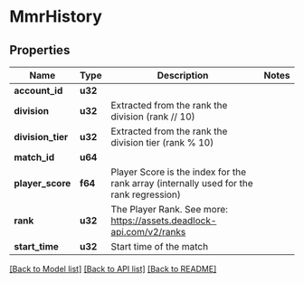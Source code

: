 # MmrHistory

## Properties

Name | Type | Description | Notes
------------ | ------------- | ------------- | -------------
**account_id** | **u32** |  | 
**division** | **u32** | Extracted from the rank the division (rank // 10) | 
**division_tier** | **u32** | Extracted from the rank the division tier (rank % 10) | 
**match_id** | **u64** |  | 
**player_score** | **f64** | Player Score is the index for the rank array (internally used for the rank regression) | 
**rank** | **u32** | The Player Rank. See more: <https://assets.deadlock-api.com/v2/ranks> | 
**start_time** | **u32** | Start time of the match | 

[[Back to Model list]](../README.md#documentation-for-models) [[Back to API list]](../README.md#documentation-for-api-endpoints) [[Back to README]](../README.md)


